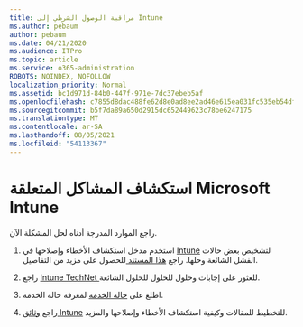 ```yaml
---
title: مراقبة الوصول الشرطي إلى Intune
ms.author: pebaum
author: pebaum
ms.date: 04/21/2020
ms.audience: ITPro
ms.topic: article
ms.service: o365-administration
ROBOTS: NOINDEX, NOFOLLOW
localization_priority: Normal
ms.assetid: bc1d971d-84b0-447f-971e-7dc37ebeb5af
ms.openlocfilehash: c7855d8dac488fe62d8e0ad8ee2ad46e615ea031fc535eb54dfde9512c8921ea
ms.sourcegitcommit: b5f7da89a650d2915dc652449623c78be6247175
ms.translationtype: MT
ms.contentlocale: ar-SA
ms.lasthandoff: 08/05/2021
ms.locfileid: "54113367"
---
```

# <a name="troubleshoot-issues-with-microsoft-intune"></a>استكشاف المشاكل المتعلقة Microsoft Intune

راجع الموارد المدرجة أدناه لحل المشكلة الآن.
  
1. استخدم مدخل استكشاف الأخطاء وإصلاحها في [Intune](https://devicemanagement.microsoft.com/#blade/Microsoft_Intune_DeviceSettings/TroubleshootBlade) لتشخيص بعض حالات الفشل الشائعة وحلها. راجع [هذا المستند ](https://docs.microsoft.com/intune/help-desk-operators)للحصول على مزيد من التفاصيل.
    
2. راجع [Intune TechNet ](https://social.technet.microsoft.com/forums/home?forum=microsoftintuneprod)للعثور على إجابات وحلول للحلول للحلول الشائعة.
    
3. اطلع على [حالة الخدمة](https://portal.office.com/AdminPortal/Home#/servicehealth) لمعرفة حالة الخدمة. 
    
4. راجع [وثائق Intune](https://docs.microsoft.com/intune/) للتخطيط للمقالات وكيفية استكشاف الأخطاء وإصلاحها والمزيد. 
    

